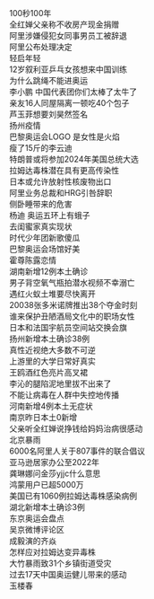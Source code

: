 100秒100年  
全红婵父亲称不收房产现金捐赠  
阿里涉嫌侵犯女同事男员工被辞退  
阿里公布处理决定  
轻启年轻  
12岁叙利亚乒乓女孩想来中国训练  
为什么跳绳不能进奥运  
李小鹏 中国代表团你们太棒了太牛了  
亲友16人同屋隔离一顿吃40个包子  
芦玉菲想要刘昊然签名  
扬州疫情  
巴黎奥运会LOGO 是女性是火焰  
瘦了15斤的李云迪  
特朗普或将参加2024年美国总统大选  
拉姆达毒株潜在具有更高传染性  
日本或允许放射性核废物出口  
阿里业务总裁和HRG引咎辞职  
侧卧睡带来的危害  
杨迪 奥运五环上有蛾子  
去闺蜜家真实现状  
时代少年团新歌傻瓜  
巴黎奥运会场馆好美  
霍尊陈露恋情  
湖南新增12例本土确诊  
男子背空氧气瓶拍潜水视频不幸溺亡  
遇红火蚁土堆要尽快离开  
20038张多米诺牌推出38个夺金时刻  
谁来保护丑陋酒局文化中的职场女性  
日本和法国宇航员空间站交换会旗  
扬州新增本土确诊38例  
真性近视绝大多数不可逆  
上游里的大学日常好真实  
王鸥酒红色亮片高叉裙  
李沁的腿陷泥地里拔不出来了  
不能让病毒在人群中失控地传播  
河南新增4例本土无症状  
南京昨日本土0新增  
父亲听全红婵说挣钱给妈妈治病很感动  
北京暴雨  
6000名阿里人关于807事件的联合倡议  
亚马逊居家办公至2022年  
龚琳娜问金莎yjjc什么意思  
鸿蒙用户已超5000万  
美国已有1060例拉姆达毒株感染病例  
湖北新增本土确诊3例  
东京奥运会盘点  
吴京微博评论区  
成毅演的齐焱  
怎样应对拉姆达变异毒株  
大竹暴雨致31个乡镇街道受灾  
过去17天中国奥运健儿带来的感动  
玉楼春  
